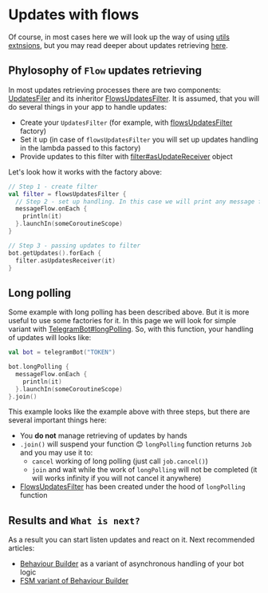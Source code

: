 # Updates with flows

Of course, in most cases here we will look up the way of using [utils extnsions](https://github.com/InsanusMokrassar/TelegramBotAPI/tree/master/tgbotapi.utils/), but you may read deeper about updates retrieving [here](https://bookstack.inmo.dev/books/telegrambotapi/chapter/updates-retrieving).

## Phylosophy of `Flow` updates retrieving

In most updates retrieving processes there are two components: [UpdatesFiler](https://github.com/InsanusMokrassar/TelegramBotAPI/blob/master/tgbotapi.core/src/commonMain/kotlin/dev/inmo/tgbotapi/updateshandlers/UpdatesFilter.kt) and its inheritor [FlowsUpdatesFilter](https://github.com/InsanusMokrassar/TelegramBotAPI/blob/master/tgbotapi.core/src/commonMain/kotlin/dev/inmo/tgbotapi/updateshandlers/FlowsUpdatesFilter.kt#L12). It is assumed, that you will do several things in your app to handle updates:

* Create your `UpdatesFilter` (for example, with [flowsUpdatesFilter](https://tgbotapi.inmo.dev/docs/dev.inmo.tgbotapi.extensions.utils.updates/flows-updates-filter.html) factory)
* Set it up (in case of `flowsUpdatesFilter` you will set up updates handling in the lambda passed to this factory)
* Provide updates to this filter with [filter#asUpdateReceiver](https://tgbotapi.inmo.dev/docs/dev.inmo.tgbotapi.updateshandlers/-updates-filter/as-update-receiver.html) object

Let's look how it works with the factory above:

```kotlin
// Step 1 - create filter
val filter = flowsUpdatesFilter {
  // Step 2 - set up handling. In this case we will print any message from group or user in console
  messageFlow.onEach {
    println(it)
  }.launchIn(someCoroutineScope)
}

// Step 3 - passing updates to filter
bot.getUpdates().forEach {
  filter.asUpdatesReceiver(it)
}
```

## Long polling

Some example with long polling has been described above. But it is more useful to use some factories for it. In this page we will look for simple variant with [TelegramBot#longPolling](https://tgbotapi.inmo.dev/docs/dev.inmo.tgbotapi.extensions.utils.updates.retrieving/long-polling.html). So, with this function, your handling of updates will looks like:

```kotlin
val bot = telegramBot("TOKEN")

bot.longPolling {
  messageFlow.onEach {
    println(it)
  }.launchIn(someCoroutineScope)
}.join()
```

This example looks like the example above with three steps, but there are several important things here:

* You **do not** manage retrieving of updates by hands
* `.join()` will suspend your function 😊 `longPolling` function returns `Job` and you may use it to:
  * `cancel` working of long polling (just call `job.cancel()`)
  * `join` and wait while the work of `longPolling` will not be completed (it will works infinity if you will not cancel it anywhere)
* [FlowsUpdatesFilter](https://tgbotapi.inmo.dev/docs/dev.inmo.tgbotapi.updateshandlers/-flows-updates-filter/index.html) has been created under the hood of `longPolling` function

## Results and `What is next?`

As a result you can start listen updates and react on it. Next recommended articles:

* [Behaviour Builder](https://bookstack.inmo.dev/books/telegrambotapi/page/behaviour-builder) as a variant of asynchronous handling of your bot logic
* [FSM variant of Behaviour Builder](https://bookstack.inmo.dev/books/telegrambotapi/page/behaviour-builder-with-fsm)
